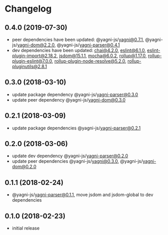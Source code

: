 # Changelog


## 0.4.0 (2019-07-30)

- peer dependencies have been updated: @yagni-js/yagni@0.7.1,
    @yagni-js/yagni-dom@2.2.0, @yagni-js/yagni-parser@0.4.1
- dev dependencies have been updated: chai@4.2.0, eslint@6.1.0,
    eslint-plugin-import@2.18.2, jsdom@15.1.1, mocha@6.0.2, rollup@1.17.0,
    rollup-plugin-eslint@7.0.0, rollup-plugin-node-resolve@5.2.0,
    rollup-pluginutils@2.8.1


## 0.3.0 (2018-03-10)

- update package dependency @yagni-js/yagni-parser@0.3.0
- update peer dependency @yagni-js/yagni-dom@0.3.0


## 0.2.1 (2018-03-09)

- update package dependencies @yagni-js/yagni-parser@0.2.1


## 0.2.0 (2018-03-06)

- update dev dependency @yagni-js/yagni-parser@0.2.0
- update peer dependencies @yagni-js/yagni@0.3.0, @yagni-js/yagni-dom@0.2.0


## 0.1.1 (2018-02-24)

- @yagni-js/yagni-parser@0.1.1, move jsdom and jsdom-global to dev dependencies


## 0.1.0 (2018-02-23)

- initial release
